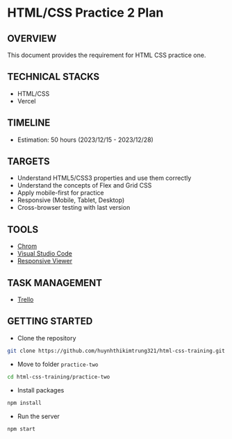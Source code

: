 # HTML/CSS Practice 2 Plan
## OVERVIEW

This document provides the requirement for HTML CSS practice one.

## TECHNICAL STACKS

* HTML/CSS
* Vercel

## TIMELINE

* Estimation: 50 hours (2023/12/15 - 2023/12/28)

## TARGETS

* Understand HTML5/CSS3 properties and use them correctly
* Understand the concepts of Flex and Grid CSS
* Apply mobile-first for practice
* Responsive (Mobile, Tablet, Desktop)
* Cross-browser testing with last version

## TOOLS

* [Chrom](https://www.google.com/chrome/)
* [Visual Studio Code](https://code.visualstudio.com/)
* [Responsive Viewer](https://chromewebstore.google.com/detail/inmopeiepgfljkpkidclfgbgbmfcennb?hl=en)

## TASK MANAGEMENT

* [Trello](https://trello.com/b/RtJLG4xh/html-css-traning)

## GETTING STARTED

* Clone the repository

```bash
git clone https://github.com/huynhthikimtrung321/html-css-training.git
```

* Move to folder `practice-two` 

```bash
cd html-css-training/practice-two
```

* Install packages

```bash
npm install
```

* Run the server

```bash
npm start
```